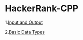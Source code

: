 # HackerRank-CPP

1.[Input and Output](https://github.com/Shad-Sheikh/HackerRank-CPP/blob/main/ALL%20PROGRAMS/Input%20and%20Output)

2.[Basic Data Types](https://github.com/Shad-Sheikh/HackerRank-CPP/blob/main/ALL%20PROGRAMS/Basic%20Data%20Types)
